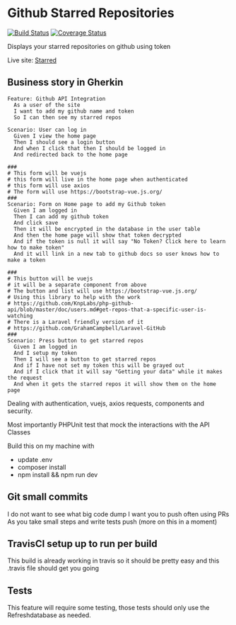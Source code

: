 # Github Starred Repositories

[![Build Status](https://travis-ci.org/chiefbrob/interview_foundation.svg?branch=version2)](https://travis-ci.org/chiefbrob/interview_foundation)
[![Coverage Status](https://coveralls.io/repos/github/chiefbrob/interview_foundation/badge.svg?branch=version2)](https://coveralls.io/github/chiefbrob/interview_foundation?branch=version2)

Displays your starred repositories on github using token

Live site: [Starred](http://starredrepos.on.chiefbrob.info)

## Business story in Gherkin 



```
Feature: Github API Integration
  As a user of the site
  I want to add my github name and token
  So I can then see my starred repos

Scenario: User can log in
  Given I view the home page
  Then I should see a login button
  And when I click that then I should be logged in
  And redirected back to the home page

###
# This form will be vuejs
# this form will live in the home page when authenticated
# this form will use axios
# The form will use https://bootstrap-vue.js.org/
###
Scenario: Form on Home page to add my Github token
  Given I am logged in
  Then I can add my github token
  And click save
  Then it will be encrypted in the database in the user table
  And then the home page will show that token decrypted
  And if the token is null it will say "No Token? Click here to learn how to make token"
  And it will link in a new tab to github docs so user knows how to make a token

###
# This button will be vuejs
# it will be a separate component from above
# The button and list will use https://bootstrap-vue.js.org/
# Using this library to help with the work
# https://github.com/KnpLabs/php-github-api/blob/master/doc/users.md#get-repos-that-a-specific-user-is-watching
# There is a Laravel friendly version of it
# https://github.com/GrahamCampbell/Laravel-GitHub
###
Scenario: Press button to get starred repos
  Given I am logged in
  And I setup my token
  Then I will see a button to get starred repos
  And if I have not set my token this will be grayed out
  And if I click that it will say "Getting your data" while it makes the request
  And when it gets the starred repos it will show them on the home page
```

Dealing with authentication, vuejs, axios requests, components and security.

Most importantly PHPUnit test that mock the interactions with the API Classes

Build this on my machine with

  * update .env
  * composer install
  * npm install && npm run dev



## Git small commits
I do not want to see what big code dump I want you to push often using PRs
As you take small steps and write tests push (more on this in a moment)


## TravisCI setup up to run per build
This build is already working in travis so it should be pretty easy and this .travis file should get you going


## Tests
This feature will require some testing, those tests should only use the Refreshdatabase as needed.



